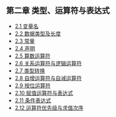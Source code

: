 ## 第二章 类型、运算符与表达式

- [2.1 变量名]()
- [2.2 数据类型及长度]()
- [2.3 常量]()
- [2.4 声明]()
- [2.5 算数运算符]()
- [2.6 关系运算符与逻辑运算符]()
- [2.7 类型转换]()
- [2.8 自增运算符与自减运算符]()
- [2.9 按位运算符]()
- [2.10 赋值运算符与表达式]()
- [2.11 条件表达式]()
- [2.12 运算符优先级与求值次序]()